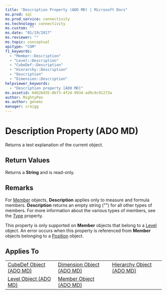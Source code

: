```yaml
---
title: "Description Property (ADO MD) | Microsoft Docs"
ms.prod: sql
ms.prod_service: connectivity
ms.technology: connectivity
ms.custom: ""
ms.date: "01/19/2017"
ms.reviewer: ""
ms.topic: conceptual
apitype: "COM"
f1_keywords: 
  - "Member::Description"
  - "Level::Description"
  - "CubeDef::Description"
  - "Hierarchy::Description"
  - "Description"
  - "Dimension::Description"
helpviewer_keywords: 
  - "Description property [ADO MD]"
ms.assetid: 6d626d35-0bf3-4f24-9934-ad9c9c91273a
author: MightyPen
ms.author: genemi
manager: craigg
---
```

# Description Property (ADO MD)
Returns a text explanation of the current object.  
  
## Return Values  
 Returns a **String** and is read-only.  
  
## Remarks  
 For [Member](../../../ado/reference/ado-md-api/member-object-ado-md.md) objects, **Description** applies only to measure and formula members. **Description** returns an empty string ("") for all other types of members. For more information about the various types of members, see the [Type](../../../ado/reference/ado-md-api/type-property-ado-md.md) property.  
  
 This property is only supported on **Member** objects that belong to a [Level](../../../ado/reference/ado-md-api/level-object-ado-md.md) object. An error occurs when this property is referenced from **Member** objects belonging to a [Position](../../../ado/reference/ado-md-api/position-object-ado-md.md) object.  
  
## Applies To  
  
||||  
|-|-|-|  
|[CubeDef Object (ADO MD)](../../../ado/reference/ado-md-api/cubedef-object-ado-md.md)|[Dimension Object (ADO MD)](../../../ado/reference/ado-md-api/dimension-object-ado-md.md)|[Hierarchy Object (ADO MD)](../../../ado/reference/ado-md-api/hierarchy-object-ado-md.md)|  
|[Level Object (ADO MD)](../../../ado/reference/ado-md-api/level-object-ado-md.md)|[Member Object (ADO MD)](../../../ado/reference/ado-md-api/member-object-ado-md.md)||
